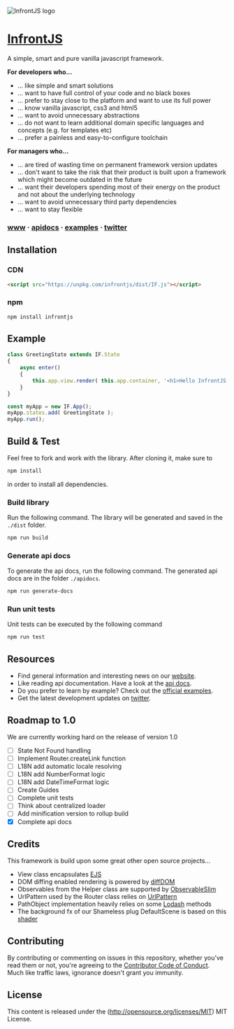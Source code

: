 ![InfrontJS logo](https://www.infrontjs.com/assets/ext/ifjs-colored-bg-logo.png)

# [InfrontJS](https://www.infrontjs.com)

A simple, smart and pure vanilla javascript framework.

**For developers who...**

* ... like simple and smart solutions
* ... want to have full control of your code and no black boxes 
* ... prefer to stay close to the platform and want to use its full power
* ... know vanilla javascript, css3 and html5
* ... want to avoid unnecessary abstractions
* ... do not want to learn additional domain specific languages and concepts (e.g. for templates etc)
* ... prefer a painless and easy-to-configure toolchain

**For managers who...**

* ... are tired of wasting time on permanent framework version updates 
* ... don't want to take the risk that their product is built upon a framework which might become outdated in the future
* ... want their developers spending most of their energy on the product and not about the underlying technology
* ... want to avoid unnecessary third party dependencies
* ... want to stay flexible

### [www](https://www.infrontjs.com) &middot; [apidocs](https://apidocs.infrontjs.com) &middot; [examples](https://examples.infrontjs.com) &middot; [twitter](https://twitter.com/infrontjs)

## Installation

### CDN

```html
<script src="https://unpkg.com/infrontjs/dist/IF.js"></script>
```

### npm

```bash
npm install infrontjs
```

## Example

```javascript
class GreetingState extends IF.State
{
    async enter()
    {
        this.app.view.render( this.app.container, '<h1>Hello InfrontJS World</h1>' );
    }
}

const myApp = new IF.App();
myApp.states.add( GreetingState );
myApp.run();
```

## Build & Test

Feel free to fork and work with the library. After cloning it,  make sure to 

```bash
npm install
```

in order to install all dependencies.

### Build library

Run the following command. The library will be generated and saved in the `./dist` folder.

```bash
npm run build
```

### Generate api docs

To generate the api docs, run the following command. The generated api docs are in the folder `./apidocs`.

```bash
npm run generate-docs
```

### Run unit tests

Unit tests can be executed by the following command

```bash
npm run test
```

## Resources

* Find general information and interesting news on our [website](https://www.infrontjs.com).
* Like reading api documentation. Have a look at the [api docs](https://apidocs.infrontjs.com).
* Do you prefer to learn by example? Check out the [official examples](https://examples.infrontjs.com).
* Get the latest development updates on [twitter](https://twitter.com/infrontjs).

## Roadmap to 1.0

We are currently working hard on the release of version 1.0

- [ ] State Not Found handling
- [ ] Implement Router.createLink function
- [ ] L18N add automatic locale resolving
- [ ] L18N add NumberFormat logic
- [ ] L18N add DateTimeFormat logic
- [ ] Create Guides
- [ ] Complete unit tests
- [ ] Think about centralized loader
- [ ] Add minification version to rollup build
- [x] Complete api docs

## Credits

This framework is build upon some great other open source projects...

* View class encapsulates [EJS](https://ejs.co/)
* DOM diffing enabled rendering is powered by [diffDOM](https://github.com/fiduswriter/diffDOM)
* Observables from the Helper class are supported by [ObservableSlim](https://github.com/elliotnb/observable-slim)
* UrlPattern used by the Router class relies on [UrlPattern](https://github.com/snd/url-pattern)
* PathObject implementation heavily relies on some [Lodash](https://github.com/lodash/lodash) methods
* The background fx of our Shameless plug DefaultScene is based on this [shader](https://www.shadertoy.com/view/wlSSD3])

## Contributing

By contributing or commenting on issues in this repository, whether you've read them or not, you're agreeing to the [Contributor Code of Conduct](CODE-OF-CONDUCT.md). Much like traffic laws, ignorance doesn't grant you immunity.

## License

This content is released under the (http://opensource.org/licenses/MIT) MIT License.
